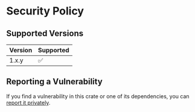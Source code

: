 # Security Policy

## Supported Versions

| Version | Supported          |
|---------| ------------------ |
| 1.x.y   | :white_check_mark: |

## Reporting a Vulnerability

If you find a vulnerability in this crate or one of its dependencies, you can [report it privately](https://github.com/clechasseur/wiremock_logical_matchers/security/advisories/new).
